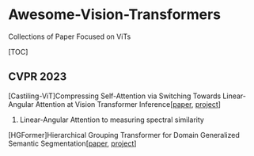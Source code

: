 # Awesome-Vision-Transformers
Collections of Paper Focused on ViTs

[TOC]

## CVPR 2023

[Castiling-ViT]Compressing Self-Attention via Switching Towards Linear-Angular Attention at Vision Transformer Inference[[paper](https://openaccess.thecvf.com/content/CVPR2023/papers/You_Castling-ViT_Compressing_Self-Attention_via_Switching_Towards_Linear-Angular_Attention_at_Vision_CVPR_2023_paper.pdf), [project](https://www.haoranyou.com/castling-vit/)]

1. Linear-Angular Attention to measuring spectral similarity



[HGFormer]Hierarchical Grouping Transformer for Domain Generalized Semantic Segmentation[[paper](https://openaccess.thecvf.com/content/CVPR2023/papers/Ding_HGFormer_Hierarchical_Grouping_Transformer_for_Domain_Generalized_Semantic_Segmentation_CVPR_2023_paper.pdf), [project](https://github.com/dingjiansw101/HGFormer)]

